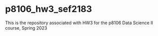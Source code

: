 # p8106_hw3_sef2183
This is the repository associated with HW3 for the p8106 Data Science II course, Spring 2023
